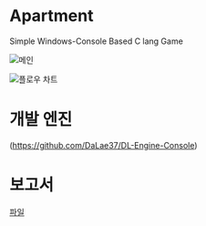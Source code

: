 # Apartment
Simple Windows-Console Based C lang Game

![메인]()

![플로우 차트]()

# 개발 엔진

(https://github.com/DaLae37/DL-Engine-Console)

# 보고서

[파일]()